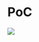 # PoC

![](https://static.wixstatic.com/media/e23c48_56dc84e122c947a1969231b9c135afb3~mv2.png/v1/fit/w_2500,h_1330,al_c/e23c48_56dc84e122c947a1969231b9c135afb3~mv2.png)
